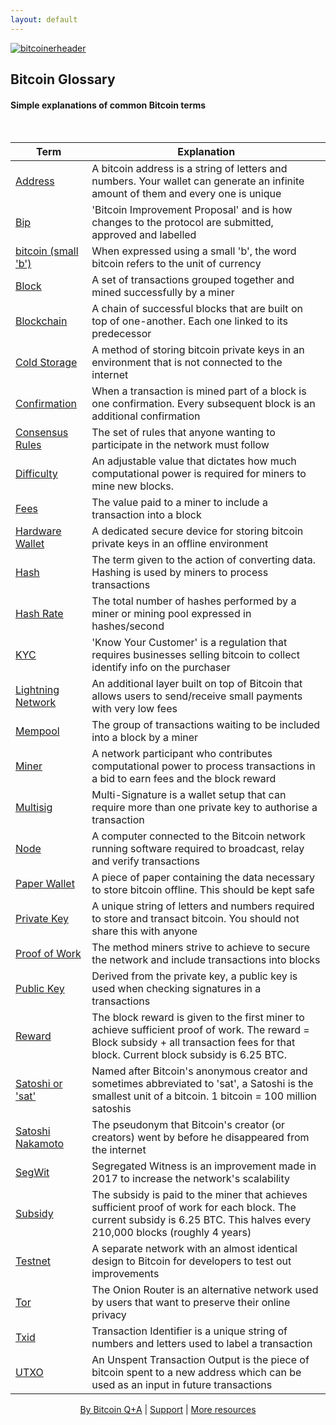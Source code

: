 ```yaml
---
layout: default
---
```


[![bitcoinerheader](https://bitcoiner.guide/qna/assets/images/qna.png)](https://bitcoiner.guide/qna)

## Bitcoin Glossary	

#### Simple explanations of common Bitcoin terms


<br/>


| Term                                                       | Explanation                                                                             |
|------------------------------------------------------------|------------------------------------------------------------------------------------|  
| [Address]() | A bitcoin address is a string of letters and numbers. Your wallet can generate an infinite amount of them and every one is unique |
| [Bip]() |  'Bitcoin Improvement Proposal' and is how changes to the protocol are submitted, approved and labelled |
| [bitcoin (small 'b')]() | When expressed using a small 'b', the word bitcoin refers to the unit of currency |
| [Block]() | A set of transactions grouped together and mined successfully by a miner |
| [Blockchain]() |  A chain of successful blocks that are built on top of one-another. Each one linked to its predecessor |
| [Cold Storage]() |  A method of storing bitcoin private keys in an environment that is not connected to the internet |
| [Confirmation]() | When a transaction is mined part of a block is one confirmation. Every subsequent block is an additional confirmation |
| [Consensus Rules]() | The set of rules that anyone wanting to participate in the network must follow |
| [Difficulty]() | An adjustable value that dictates how much computational power is required for miners to mine new blocks. |
| [Fees]() | The value paid to a miner to include a transaction into a block |
| [Hardware Wallet]() |  A dedicated secure device for storing bitcoin private keys in an offline environment |
| [Hash]() | The term given to the action of converting data. Hashing is used by miners to process transactions |
| [Hash Rate]() |  The total number of hashes performed by a miner or mining pool expressed in hashes/second |
| [KYC]() |  'Know Your Customer' is a regulation that requires businesses selling bitcoin to collect identify info on the purchaser |
| [Lightning Network]() | An additional layer built on top of Bitcoin that allows users to send/receive small payments with very low fees |
| [Mempool]() |  The group of transactions waiting to be included into a block by a miner |
| [Miner]() |  A network participant who contributes computational power to process transactions in a bid to earn fees and the block reward |
| [Multisig]() |  Multi-Signature is a wallet setup that can require more than one private key to authorise a transaction |
| [Node]() |  A computer connected to the Bitcoin network running software required to broadcast, relay and verify transactions |
| [Paper Wallet]() | A piece of paper containing the data necessary to store bitcoin offline. This should be kept safe |
| [Private Key]() | A unique string of letters and numbers required to store and transact bitcoin. You should not share this with anyone |
| [Proof of Work]() |  The method miners strive to achieve to secure the network and include transactions into blocks |
| [Public Key]() | Derived from the private key, a public key is used when checking signatures in a transactions |
| [Reward]() | The block reward is given to the first miner to achieve sufficient proof of work. The reward = Block subsidy + all transaction fees for that block. Current block subsidy is 6.25 BTC. |
| [Satoshi or 'sat']() | Named after Bitcoin's anonymous creator and sometimes abbreviated to 'sat', a Satoshi is the smallest unit of a bitcoin. 1 bitcoin = 100 million satoshis |
| [Satoshi Nakamoto]() | The pseudonym that Bitcoin's creator (or creators) went by before he disappeared from the internet |
| [SegWit]() |  Segregated Witness is an improvement made in 2017 to increase the network's scalability |
| [Subsidy]() |  The subsidy is paid to the miner that achieves sufficient proof of work for each block. The current subsidy is 6.25 BTC. This halves every 210,000 blocks (roughly 4 years) |
| [Testnet]() |  A separate network with an almost identical design to Bitcoin for developers to test out improvements|
| [Tor]() |  The Onion Router is an alternative network used by users that want to preserve their online privacy |
| [Txid]() |  Transaction Identifier is a unique string of numbers and letters used to label a transaction |
| [UTXO]() | An Unspent Transaction Output is the piece of bitcoin spent to a new address which can be used as an input in future transactions |



<p align="center">
  <a href="https://twitter.com/BitcoinQ_A">By Bitcoin Q+A</a> |
  <a href="https://bqa.duckdns.org:20486/apps/96ZvtoJQr9bz5QyeDoUfhkmNTLZ/pos">Support</a> |
  <a href="https://bitcoiner.guide">More resources</a>
  <br><br>
</p>


